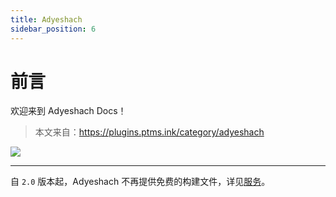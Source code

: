 ```yaml
---
title: Adyeshach
sidebar_position: 6
---
```


# 前言

欢迎来到 Adyeshach Docs！

> 本文来自：https://plugins.ptms.ink/category/adyeshach

![](/img/adyeshach.png)

---

自 `2.0` 版本起，Adyeshach 不再提供免费的构建文件，详见[服务](service)。
